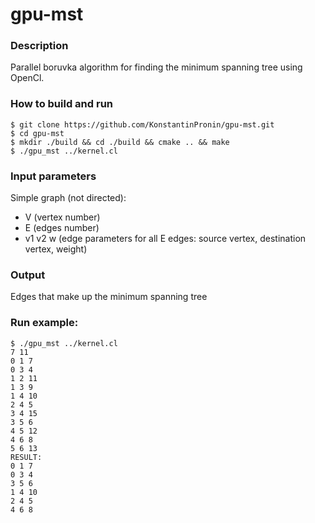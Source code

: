 # gpu-mst

### Description
Parallel boruvka algorithm for finding the minimum spanning tree using OpenCl.

### How to build and run
```
$ git clone https://github.com/KonstantinPronin/gpu-mst.git
$ cd gpu-mst
$ mkdir ./build && cd ./build && cmake .. && make
$ ./gpu_mst ../kernel.cl
```

### Input parameters
Simple graph (not directed):
* V (vertex number)
* E (edges number)
* v1 v2 w (edge parameters for all E edges: source vertex, destination vertex, weight)

### Output
Edges that make up the minimum spanning tree

### Run example:
```
$ ./gpu_mst ../kernel.cl
7 11
0 1 7
0 3 4
1 2 11
1 3 9
1 4 10
2 4 5
3 4 15
3 5 6
4 5 12
4 6 8
5 6 13
RESULT:
0 1 7
0 3 4
3 5 6
1 4 10
2 4 5
4 6 8
```